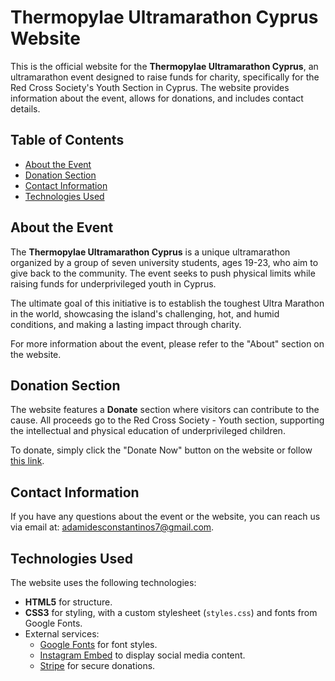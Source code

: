 # Thermopylae Ultramarathon Cyprus Website

This is the official website for the **Thermopylae Ultramarathon Cyprus**, an ultramarathon event designed to raise funds for charity, specifically for the Red Cross Society's Youth Section in Cyprus. The website provides information about the event, allows for donations, and includes contact details.

## Table of Contents

- [About the Event](#about-the-event)
- [Donation Section](#donation-section)
- [Contact Information](#contact-information)
- [Technologies Used](#technologies-used)

## About the Event

The **Thermopylae Ultramarathon Cyprus** is a unique ultramarathon organized by a group of seven university students, ages 19-23, who aim to give back to the community. The event seeks to push physical limits while raising funds for underprivileged youth in Cyprus. 

The ultimate goal of this initiative is to establish the toughest Ultra Marathon in the world, showcasing the island's challenging, hot, and humid conditions, and making a lasting impact through charity.

For more information about the event, please refer to the "About" section on the website.

## Donation Section

The website features a **Donate** section where visitors can contribute to the cause. All proceeds go to the Red Cross Society - Youth section, supporting the intellectual and physical education of underprivileged children.

To donate, simply click the "Donate Now" button on the website or follow [this link](https://buy.stripe.com/6oEeXudx2cLX8PCdQQ).

## Contact Information

If you have any questions about the event or the website, you can reach us via email at: [adamidesconstantinos7@gmail.com](mailto:adamidesconstantinos7@gmail.com).

## Technologies Used

The website uses the following technologies:

- **HTML5** for structure.
- **CSS3** for styling, with a custom stylesheet (`styles.css`) and fonts from Google Fonts.
- External services:
  - [Google Fonts](https://fonts.google.com/) for font styles.
  - [Instagram Embed](https://www.instagram.com/) to display social media content.
  - [Stripe](https://stripe.com/) for secure donations.
